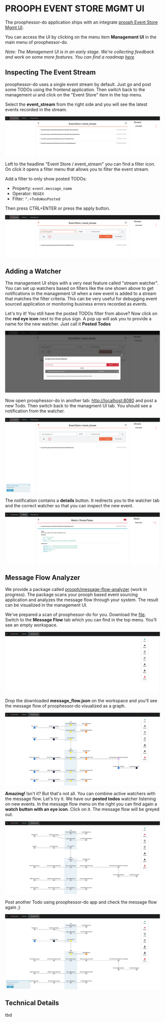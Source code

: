 # PROOPH EVENT STORE MGMT UI

The proophessor-do application ships with an integrate [prooph Event Store Mgmt UI](https://github.com/prooph/event-store-mgmt-ui).

You can access the UI by clicking on the menu item **Management UI** in the main menu of proophessor-do.

*Note: The Management UI is in an early stage. We're collecting feedback and work on some more features. You can find a roadmap [here](https://github.com/prooph/event-store-mgmt-ui/issues/1)*

## Inspecting The Event Stream

proophessor-do uses a single event stream by default. Just go and post some TODOs using the frontend application.
Then switch back to the management ui and click on the "Event Store" item in the top menu.

Select the **event_stream** from the right side and you will see the latest events recorded in the stream.

![Event Stream](./img/event_stream.png)

Left to the headline "Event Store / event_stream" you can find a filter icon. On click it opens a filter menu
that allows you to filter the event stream.

Add a filter to only show posted TODOs: 
- Property: `event.message_name`
- Operator: `REGEX`
- Filter: `^.+TodoWasPosted`

Then press CTRL+ENTER or press the apply button.

![Filtered Stream](./img/filtered_stream.png)

## Adding a Watcher

The management UI ships with a very neat feature called "stream watcher". You can set up watchers based on filters like
the one shown above to get notifications in the management UI when a new event is added to a stream that matches the filter
criteria. This can be very useful for debugging event sourced application or monitoring business errors recorded as events.

Let's try it! You still have the posted TODOs filter from above? Now click on the **red eye icon** next to the plus sign.
A pop up will ask you to provide a name for the new watcher. Just call it **Posted Todos**

![Create Watcher](./img/create_watcher.png)

Now open proophessor-do in another tab: [http://localhost:8080](http://localhost:8080)
and post a new Todo. Then switch back to the managment UI tab. You should see a notification from the watcher.

![Watcher Notification](./img/watcher_notification.png)

The notification contains a **details** button. It redirects you to the watcher tab and the correct watcher so that you can
inspect the new event.

![Watcher Tab](./img/watcher_tab.png)

## Message Flow Analyzer

We provide a package called [prooph/message-flow-analyzer](https://github.com/prooph/message-flow-analyzer) (work in progress).
The package scans your prooph based event sourcing application and analyzes the message flow through your system.
The result can be visualized in the management UI.

We've prepared a scan of proophessor-do for you. Download the [file](message_flow.json).
Switch to the **Message Flow** tab which you can find in the top menu. You'll see an empty workspace.

![Empty Analyzer](./img/empty_analyzer.png)

Drop the downloaded **message_flow.json** on the workspace and you'll see the message flow of proophessor-do visualized as a graph.

![Message Flow](./img/message_flow_prooph_do.png)

**Amazing!** Isn't it? But that's not all. You can combine active watchers with the message flow. Let's try it.
We have our **posted todos** watcher listening on new events. In the message flow menu on the right you can find
again a **watch button with an eye icon**. Click on it. The message flow will be greyed out.

![Watching Flow](./img/watching_flow.png)

Post another Todo using proophessor-do app and check the message flow again ;)

![Matched Event](./img/matched_event.png)

## Technical Details

tbd